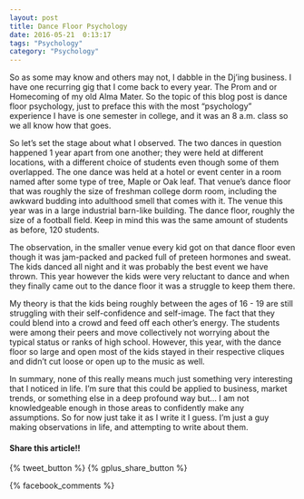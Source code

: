 ```yaml
---
layout: post
title: Dance Floor Psychology
date: 2016-05-21  0:13:17
tags: "Psychology"
category: "Psychology"
---
```


  So as some may know and others may not, I dabble in the Dj’ing
  business. I have one recurring gig that I come back to every year. The
  Prom and or Homecoming of my old Alma Mater. So the topic of this blog
  post is dance floor psychology, just to preface this with the most
  “psychology” experience I have is one semester in college, and it was
  an 8 a.m. class so we all know how that goes.

  So let’s set the stage about what I observed. The two dances in
  question happened 1 year apart from one another; they were held at
  different locations, with a different choice of students even though
  some of them overlapped. The one dance was held at a hotel or event
  center in a room named after some type of tree, Maple or Oak leaf.
  That venue’s dance floor that was roughly the size of freshman college
  dorm room, including the awkward budding into adulthood smell that
  comes with it. The venue this year was in a large industrial barn-like
  building. The dance floor, roughly the size of a football field. Keep
  in mind this was the same amount of students as before, 120 students.

  The observation, in the smaller venue every kid got on that dance
  floor even though it was jam-packed and packed full of preteen
  hormones and sweat. The kids danced all night and it was probably the
  best event we have thrown. This year however the kids were very
  reluctant to dance and when they finally came out to the dance floor
  it was a struggle to keep them there.

  My theory is that the kids being roughly between the ages of 16 - 19
  are still struggling with their self-confidence and self-image. The
  fact that they could blend into a crowd and feed off each other’s
  energy. The students were among their peers and move collectively not
  worrying about the typical status or ranks of high school. However,
  this year, with the dance floor so large and open most of the kids
  stayed in their respective cliques and didn’t cut loose or open up to
  the music as well.

  In summary, none of this really means much just something very
  interesting that I noticed in life. I’m sure that this could be
  applied to business, market trends, or something else in a deep
  profound way but… I am not knowledgeable enough in those areas to
  confidently make any assumptions. So for now just take it as I write
  it I guess. I’m just a guy making observations in life, and attempting
  to write about them.

#### Share this article!!
<div> 
  {% tweet_button %}
  {% gplus_share_button %}
</div>

{% facebook_comments %}
